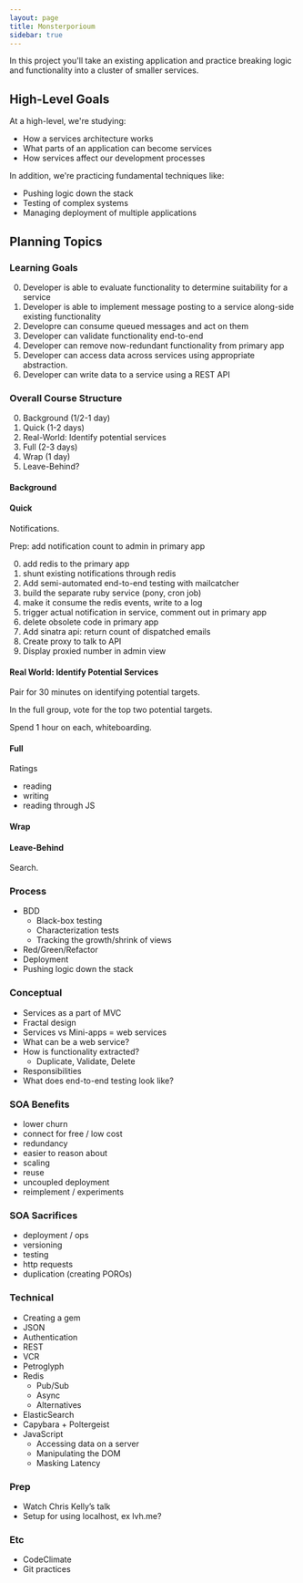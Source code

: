 ```yaml
---
layout: page
title: Monsterporioum
sidebar: true
---
```


In this project you'll take an existing application and practice breaking logic and functionality into a cluster of smaller services.

## High-Level Goals

At a high-level, we're studying:

* How a services architecture works
* What parts of an application can become services
* How services affect our development processes

In addition, we're practicing fundamental techniques like:

* Pushing logic down the stack
* Testing of complex systems
* Managing deployment of multiple applications

## Planning Topics

### Learning Goals

0. Developer is able to evaluate functionality to determine suitability for a service
0. Developer is able to implement message posting to a service along-side existing functionality
0. Developre can consume queued messages and act on them
0. Developer can validate functionality end-to-end
0. Developer can remove now-redundant functionality from primary app
0. Developer can access data across services using appropriate abstraction.
0. Developer can write data to a service using a REST API

### Overall Course Structure

0. Background (1/2-1 day)
0. Quick (1-2 days)
0. Real-World: Identify potential services
0. Full (2-3 days)
0. Wrap (1 day)
0. Leave-Behind?

#### Background

#### Quick

Notifications.

Prep: add notification count to admin in primary app

0. add redis to the primary app
0. shunt existing notifications through redis
0. Add semi-automated end-to-end testing with mailcatcher
0. build the separate ruby service (pony, cron job)
0. make it consume the redis events, write to a log
0. trigger actual notification in service, comment out in primary app
0. delete obsolete code in primary app
0. Add sinatra api: return count of dispatched emails
0. Create proxy to talk to API
0. Display proxied number in admin view

#### Real World: Identify Potential Services

Pair for 30 minutes on identifying potential targets.

In the full group, vote for the top two potential targets.

Spend 1 hour on each, whiteboarding.

#### Full

Ratings

- reading
- writing
- reading through JS

#### Wrap

#### Leave-Behind

Search.



### Process

* BDD
  * Black-box testing
  * Characterization tests
  * Tracking the growth/shrink of views
* Red/Green/Refactor
* Deployment
* Pushing logic down the stack

### Conceptual

* Services as a part of MVC
* Fractal design
* Services vs Mini-apps = web services
* What can be a web service?
* How is functionality extracted?
  * Duplicate, Validate, Delete
* Responsibilities
* What does end-to-end testing look like?

### SOA Benefits

* lower churn
* connect for free / low cost
* redundancy
* easier to reason about
* scaling
* reuse
* uncoupled deployment
* reimplement / experiments

### SOA Sacrifices

* deployment / ops
* versioning
* testing
* http requests
* duplication (creating POROs)

### Technical

* Creating a gem
* JSON
* Authentication
* REST
* VCR
* Petroglyph
* Redis
  * Pub/Sub
  * Async
  * Alternatives
* ElasticSearch
* Capybara + Poltergeist
* JavaScript
  * Accessing data on a server
  * Manipulating the DOM
  * Masking Latency

### Prep

* Watch Chris Kelly’s talk
* Setup for using localhost, ex lvh.me?

### Etc

* CodeClimate
* Git practices
